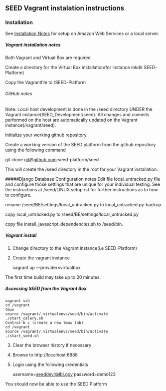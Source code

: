 
## SEED Vagrant instalation instructions

### Installation
See [Installation Notes](http://www.github.com/seed-platform/seed/wiki/Installation) for setup on Amazon Web Services or a local server.

##### Vagrant installation notes
Both Vagrant and Virtual Box are required

Create a directory for the Virtual Box installation(for instance mkdir SEED-Platform)

Copy the Vagrantfile to /SEED-Platform

###### GitHub notes
Note: Local host development is done in the /seed directory UNDER the Vagrant instance(SEED_Development/seed).
All changes and commits performed on the host are automatically updated on the Vagrant instance(/vagrant/seed).  

Initialize your working github repository.

Create a working version of the SEED platform from the github repository using the following command 
 
 git clone git@github.com:seed-platform/seed

This will create the /seed directory in the root for your Vagrant installation.

#####Django Database Configuration notes
Edit file local_untracked.py file and configure those settings that are unique for your individual testing.
See the instructions at /seed/LINUX.setup.rst for further instructions as to how to configure. 

rename /seed/BE/settings/local_untracked.py to local_untracked.py-backup

copy local_untracked.py to /seed/BE/settings/local_untracked.py

copy file install_javascript_dependencies.sh to /seed/bin.

##### Vagrant install
1. Change directory to the Vagrant instance(i.e SEED-Platform)
2. Create the vagrant instance

   vagrant up —provider=virtualbox

The first time build may take up to 20 minutes.

#####  Accessing SEED from the Vagrant Box
    vagrant ssh
    cd /vagrant
    tmux
    source /vagrant/.virtualenvs/seed/bin/activate
    ./start_celery.sh
    Control-b c (create a new tmux tab)
    cd /vagrant
    source /vagrant/.virtualenvs/seed/bin/activate
    ./start_seed.sh

3. Clear the browser history if necessary

4. Browse to http://localhost:8888

5. Login using the following credentials

    username=seeddevl@lbl.gov  password=demo123

You should now be able to use the SEED Platform
